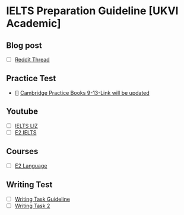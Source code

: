 # IELTS Preparation Guideline [UKVI Academic]

## Blog post
- [ ] [Reddit Thread](https://www.reddit.com/r/IELTS/comments/bxrtc0/sharing_my_ielts_resources_l85_r90_w70_s80/)
## Practice Test
- [] [Cambridge Practice Books 9-13-Link will be updated]()

## Youtube
- [ ] [IELTS LIZ](https://www.youtube.com/c/IELTSLiz789/videos?fbclid=IwAR21zIWWsS9zncF8SrXHyefTmaFtd7s5JfQv-r0-h6mCQBe3-uvzdMz2bJQ)
- [ ] [E2 IELTS](https://www.youtube.com/channel/UCglDIsg_Z9mE2oT9hsrbzFA)
## Courses
- [ ] [E2 Language](https://app.e2language.com/Student/Home)
## Writing Test
- [ ] [Writing Task Guideline](https://drive.google.com/drive/folders/1fpi7LzfENUQBm9K7taXkkQmkG_Vu8SGB)
- [ ] [Writing Task 2](https://www.youtube.com/watch?v=pTGa9EEuZz0&list=PLdawRnR9ilZB8cHazEY1yaGptceBnY9Ht)